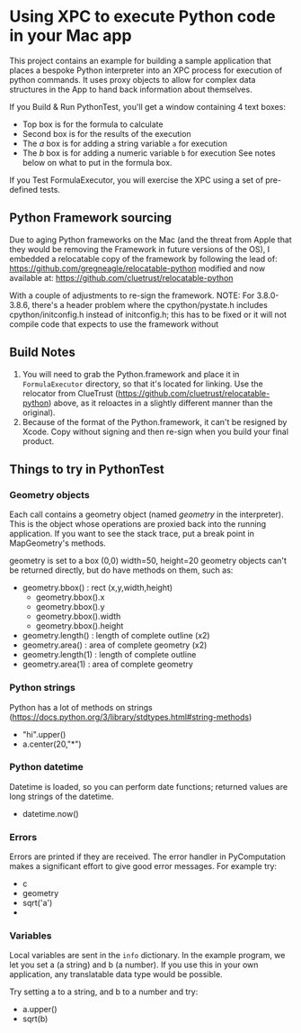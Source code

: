 #  Using XPC to execute Python code in your Mac app

This project contains an example for building a sample application that places a bespoke Python interpreter into an XPC process for execution of python commands. It uses proxy objects to allow for complex data structures in the App to hand back information about themselves.

If you Build & Run PythonTest, you'll get a window containing 4 text boxes:
- Top box is for the formula to calculate
- Second box is for the results of the execution
- The _a_ box is for adding a string variable `a` for execution
- The _b_ box is for adding a numeric variable `b` for execution 
See notes below on what to put in the formula box.

If you Test FormulaExecutor, you will exercise the XPC using a set of pre-defined tests.

## Python Framework sourcing

Due to aging Python frameworks on the Mac (and the threat from Apple that they would be removing the Framework in future versions of the OS), I embedded a relocatable copy of the framework by following the lead of: 
    https://github.com/gregneagle/relocatable-python
modified and now available at:
    https://github.com/cluetrust/relocatable-python

With a couple of adjustments to re-sign the framework. 
NOTE: For 3.8.0-3.8.6, there's a header problem where the cpython/pystate.h includes cpython/initconfig.h instead of initconfig.h; this has to be fixed or it will not compile code that expects to use the framework without 

## Build Notes

1. You will need to grab the Python.framework and place it in `FormulaExecutor` directory, so that it's located for linking. Use the relocator from ClueTrust (https://github.com/cluetrust/relocatable-python) above, as it reloactes in a slightly different manner than the original).
2.  Because of the format of the Python.framework, it can't be resigned by Xcode. Copy without signing and then re-sign when you build your final product.


## Things to try in PythonTest

### Geometry objects

Each call contains a geometry object (named _geometry_ in the interpreter). This is the object whose operations are proxied back into the running application. If you want to see the stack trace, put a break point in MapGeometry's methods.

geometry is set to a box (0,0) width=50, height=20
geometry objects can't be returned directly, but do have methods on them, such as:

- geometry.bbox() : rect (x,y,width,height)
    - geometry.bbox().x
    - geometry.bbox().y
    - geometry.bbox().width
    - geometry.bbox().height
- geometry.length() : length of complete outline (x2)
- geometry.area() : area of complete geometry (x2)
- geometry.length(1) : length of complete outline
- geometry.area(1) : area of complete geometry

### Python strings

Python has a lot of methods on strings (https://docs.python.org/3/library/stdtypes.html#string-methods)

- "hi".upper()
- a.center(20,"*")

### Python datetime

Datetime is loaded, so you can perform date functions; returned values are long strings of the datetime.

- datetime.now()

### Errors

Errors are printed if they are received. The error handler in PyComputation makes a significant effort to give good error messages.
For example try:

- c
- geometry
- sqrt('a')
- 

### Variables

Local variables are sent in the `info` dictionary. In the example program, we let you set a (a string) and b (a number). If you use this in your own application, any translatable data type would be possible.

Try setting a to a string, and b to a number and try:

- a.upper()
- sqrt(b)


